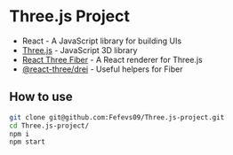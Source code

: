 # Three.js Project

- React - A JavaScript library for building UIs
- [Three.js](https://threejs.org/) - JavaScript 3D library
- [React Three Fiber](https://github.com/pmndrs/react-three-fiber) - A React renderer for Three.js
- [@react-three/drei](https://github.com/pmndrs/drei) - Useful helpers for Fiber

## How to use

```sh
git clone git@github.com:Fefevs09/Three.js-project.git
cd Three.js-project/
npm i
npm start
```
